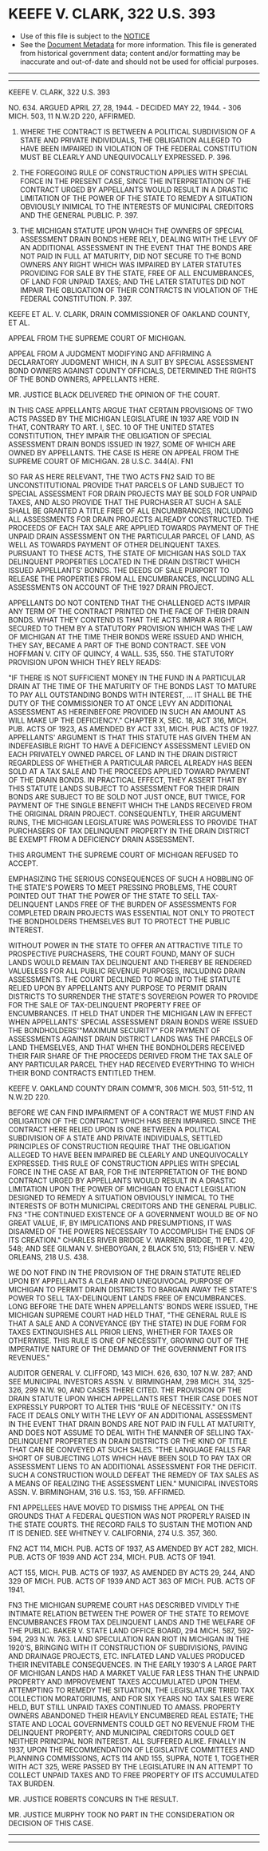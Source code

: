 ---
---

# KEEFE V. CLARK, 322 U.S. 393

* Use of this file is subject to the [NOTICE](https://github.com/publicdocs/notice/blob/master/NOTICE)
* See the [Document Metadata](../../../) for more information.
  This file is generated from historical government data; content and/or formatting may be inaccurate and out-of-date and should not be used for official purposes.

----------
----------

KEEFE V. CLARK, 322 U.S. 393

NO. 634.  ARGUED APRIL 27, 28, 1944.  - DECIDED MAY 22, 1944.  - 306 MICH. 503, 11 N.W.2D 220, AFFIRMED.

1.  WHERE THE CONTRACT IS BETWEEN A POLITICAL SUBDIVISION OF A STATE AND PRIVATE INDIVIDUALS, THE OBLIGATION ALLEGED TO HAVE BEEN IMPAIRED IN VIOLATION OF THE FEDERAL CONSTITUTION MUST BE CLEARLY AND UNEQUIVOCALLY EXPRESSED.  P. 396.

2.  THE FOREGOING RULE OF CONSTRUCTION APPLIES WITH SPECIAL FORCE IN THE PRESENT CASE, SINCE THE INTERPRETATION OF THE CONTRACT URGED BY APPELLANTS WOULD RESULT IN A DRASTIC LIMITATION OF THE POWER OF THE STATE TO REMEDY A SITUATION OBVIOUSLY INIMICAL TO THE INTERESTS OF MUNICIPAL CREDITORS AND THE GENERAL PUBLIC.  P. 397.

3.  THE MICHIGAN STATUTE UPON WHICH THE OWNERS OF SPECIAL ASSESSMENT DRAIN BONDS HERE RELY, DEALING WITH THE LEVY OF AN ADDITIONAL ASSESSMENT IN THE EVENT THAT THE BONDS ARE NOT PAID IN FULL AT MATURITY, DID NOT SECURE TO THE BOND OWNERS ANY RIGHT WHICH WAS IMPAIRED BY LATER STATUTES PROVIDING FOR SALE BY THE STATE, FREE OF ALL ENCUMBRANCES, OF LAND FOR UNPAID TAXES; AND THE LATER STATUTES DID NOT IMPAIR THE OBLIGATION OF THEIR CONTRACTS IN VIOLATION OF THE FEDERAL CONSTITUTION.  P. 397.

KEEFE ET AL. V. CLARK, DRAIN COMMISSIONER OF OAKLAND COUNTY, ET AL.

APPEAL FROM THE SUPREME COURT OF MICHIGAN.

APPEAL FROM A JUDGMENT MODIFYING AND AFFIRMING A DECLARATORY JUDGMENT WHICH, IN A SUIT BY SPECIAL ASSESSMENT BOND OWNERS AGAINST COUNTY OFFICIALS, DETERMINED THE RIGHTS OF THE BOND OWNERS, APPELLANTS HERE.

MR. JUSTICE BLACK DELIVERED THE OPINION OF THE COURT.

IN THIS CASE APPELLANTS ARGUE THAT CERTAIN PROVISIONS OF TWO ACTS PASSED BY THE MICHIGAN LEGISLATURE IN 1937 ARE VOID IN THAT, CONTRARY TO ART. I, SEC. 10 OF THE UNITED STATES CONSTITUTION, THEY IMPAIR THE OBLIGATION OF SPECIAL ASSESSMENT DRAIN BONDS ISSUED IN 1927, SOME OF WHICH ARE OWNED BY APPELLANTS.  THE CASE IS HERE ON APPEAL FROM THE SUPREME COURT OF MICHIGAN.  28 U.S.C. 344(A).  FN1

SO FAR AS HERE RELEVANT, THE TWO ACTS  FN2  SAID TO BE UNCONSTITUTIONAL PROVIDE THAT PARCELS OF LAND SUBJECT TO SPECIAL ASSESSMENT FOR DRAIN PROJECTS MAY BE SOLD FOR UNPAID TAXES, AND ALSO PROVIDE THAT THE PURCHASER AT SUCH A SALE SHALL BE GRANTED A TITLE FREE OF ALL ENCUMBRANCES, INCLUDING ALL ASSESSMENTS FOR DRAIN PROJECTS ALREADY CONSTRUCTED.  THE PROCEEDS OF EACH TAX SALE ARE APPLIED TOWARDS PAYMENT OF THE UNPAID DRAIN ASSESSMENT ON THE PARTICULAR PARCEL OF LAND, AS WELL AS TOWARDS PAYMENT OF OTHER DELINQUENT TAXES.  PURSUANT TO THESE ACTS, THE STATE OF MICHIGAN HAS SOLD TAX DELINQUENT PROPERTIES LOCATED IN THE DRAIN DISTRICT WHICH ISSUED APPELLANTS' BONDS.  THE DEEDS OF SALE PURPORT TO RELEASE THE PROPERTIES FROM ALL ENCUMBRANCES, INCLUDING ALL ASSESSMENTS ON ACCOUNT OF THE 1927 DRAIN PROJECT.

APPELLANTS DO NOT CONTEND THAT THE CHALLENGED ACTS IMPAIR ANY TERM OF THE CONTRACT PRINTED ON THE FACE OF THEIR DRAIN BONDS.  WHAT THEY CONTEND IS THAT THE ACTS IMPAIR A RIGHT SECURED TO THEM BY A STATUTORY PROVISION WHICH WAS THE LAW OF MICHIGAN AT THE TIME THEIR BONDS WERE ISSUED AND WHICH, THEY SAY, BECAME A PART OF THE BOND CONTRACT.  SEE VON HOFFMAN V. CITY OF QUINCY, 4 WALL.  535, 550.  THE STATUTORY PROVISION UPON WHICH THEY RELY READS:

"IF THERE IS NOT SUFFICIENT MONEY IN THE FUND IN A PARTICULAR DRAIN AT THE TIME OF THE MATURITY OF THE BONDS LAST TO MATURE TO PAY ALL OUTSTANDING BONDS WITH INTEREST,  ...  IT SHALL BE THE DUTY OF THE COMMISSIONER TO AT ONCE LEVY AN ADDITIONAL ASSESSMENT AS HEREINBEFORE PROVIDED IN SUCH AN AMOUNT AS WILL MAKE UP THE DEFICIENCY."  CHAPTER X, SEC. 18, ACT 316, MICH. PUB. ACTS OF 1923, AS AMENDED BY ACT 331, MICH. PUB. ACTS OF 1927.  APPELLANTS' ARGUMENT IS THAT THIS STATUTE HAS GIVEN THEM AN INDEFEASIBLE RIGHT TO HAVE A DEFICIENCY ASSESSMENT LEVIED ON EACH PRIVATELY OWNED PARCEL OF LAND IN THE DRAIN DISTRICT REGARDLESS OF WHETHER A PARTICULAR PARCEL ALREADY HAS BEEN SOLD AT A TAX SALE AND THE PROCEEDS APPLIED TOWARD PAYMENT OF THE DRAIN BONDS.  IN PRACTICAL EFFECT, THEY ASSERT THAT BY THIS STATUTE LANDS SUBJECT TO ASSESSMENT FOR THEIR DRAIN BONDS ARE SUBJECT TO BE SOLD NOT JUST ONCE, BUT TWICE, FOR PAYMENT OF THE SINGLE BENEFIT WHICH THE LANDS RECEIVED FROM THE ORIGINAL DRAIN PROJECT.  CONSEQUENTLY, THEIR ARGUMENT RUNS, THE MICHIGAN LEGISLATURE WAS POWERLESS TO PROVIDE THAT PURCHASERS OF TAX DELINQUENT PROPERTY IN THE DRAIN DISTRICT BE EXEMPT FROM A DEFICIENCY DRAIN ASSESSMENT.

THIS ARGUMENT THE SUPREME COURT OF MICHIGAN REFUSED TO ACCEPT.

EMPHASIZING THE SERIOUS CONSEQUENCES OF SUCH A HOBBLING OF THE STATE'S POWERS TO MEET PRESSING PROBLEMS, THE COURT POINTED OUT THAT THE POWER OF THE STATE TO SELL TAX-DELINQUENT LANDS FREE OF THE BURDEN OF ASSESSMENTS FOR COMPLETED DRAIN PROJECTS WAS ESSENTIAL NOT ONLY TO PROTECT THE BONDHOLDERS THEMSELVES BUT TO PROTECT THE PUBLIC INTEREST.

WITHOUT POWER IN THE STATE TO OFFER AN ATTRACTIVE TITLE TO PROSPECTIVE PURCHASERS, THE COURT FOUND, MANY OF SUCH LANDS WOULD REMAIN TAX DELINQUENT AND THEREBY BE RENDERED VALUELESS FOR ALL PUBLIC REVENUE PURPOSES, INCLUDING DRAIN ASSESSMENTS.  THE COURT DECLINED TO READ INTO THE STATUTE RELIED UPON BY APPELLANTS ANY PURPOSE TO PERMIT DRAIN DISTRICTS TO SURRENDER THE STATE'S SOVEREIGN POWER TO PROVIDE FOR THE SALE OF TAX-DELINQUENT PROPERTY FREE OF ENCUMBRANCES.  IT HELD THAT UNDER THE MICHIGAN LAW IN EFFECT WHEN APPELLANTS' SPECIAL ASSESSMENT DRAIN BONDS WERE ISSUED THE BONDHOLDERS'"MAXIMUM SECURITY" FOR PAYMENT OF ASSESSMENTS AGAINST DRAIN DISTRICT LANDS WAS THE PARCELS OF LAND THEMSELVES, AND THAT WHEN THE BONDHOLDERS RECEIVED THEIR FAIR SHARE OF THE PROCEEDS DERIVED FROM THE TAX SALE OF ANY PARTICULAR PARCEL THEY HAD RECEIVED EVERYTHING TO WHICH THEIR BOND CONTRACTS ENTITLED THEM.

KEEFE V. OAKLAND COUNTY DRAIN COMM'R, 306 MICH. 503, 511-512, 11 N.W.2D 220.

BEFORE WE CAN FIND IMPAIRMENT OF A CONTRACT WE MUST FIND AN OBLIGATION OF THE CONTRACT WHICH HAS BEEN IMPAIRED.  SINCE THE CONTRACT HERE RELIED UPON IS ONE BETWEEN A POLITICAL SUBDIVISION OF A STATE AND PRIVATE INDIVIDUALS, SETTLED PRINCIPLES OF CONSTRUCTION REQUIRE THAT THE OBLIGATION ALLEGED TO HAVE BEEN IMPAIRED BE CLEARLY AND UNEQUIVOCALLY EXPRESSED.  THIS RULE OF CONSTRUCTION APPLIES WITH SPECIAL FORCE IN THE CASE AT BAR, FOR THE INTERPRETATION OF THE BOND CONTRACT URGED BY APPELLANTS WOULD RESULT IN A DRASTIC LIMITATION UPON THE POWER OF MICHIGAN TO ENACT LEGISLATION DESIGNED TO REMEDY A SITUATION OBVIOUSLY INIMICAL TO THE INTERESTS OF BOTH MUNICIPAL CREDITORS AND THE GENERAL PUBLIC.  FN3  "THE CONTINUED EXISTENCE OF A GOVERNMENT WOULD BE OF NO GREAT VALUE, IF, BY IMPLICATIONS AND PRESUMPTIONS, IT WAS DISARMED OF THE POWERS NECESSARY TO ACCOMPLISH THE ENDS OF ITS CREATION."  CHARLES RIVER BRIDGE V. WARREN BRIDGE, 11 PET. 420, 548; AND SEE GILMAN V. SHEBOYGAN, 2 BLACK 510, 513; FISHER V. NEW ORLEANS, 218 U.S. 438.

WE DO NOT FIND IN THE PROVISION OF THE DRAIN STATUTE RELIED UPON BY APPELLANTS A CLEAR AND UNEQUIVOCAL PURPOSE OF MICHIGAN TO PERMIT DRAIN DISTRICTS TO BARGAIN AWAY THE STATE'S POWER TO SELL TAX-DELINQUENT LANDS FREE OF ENCUMBRANCES.  LONG BEFORE THE DATE WHEN APPELLANTS' BONDS WERE ISSUED, THE MICHIGAN SUPREME COURT HAD HELD THAT, "THE GENERAL RULE IS THAT A SALE AND A CONVEYANCE (BY THE STATE) IN DUE FORM FOR TAXES EXTINGUISHES ALL PRIOR LIENS, WHETHER FOR TAXES OR OTHERWISE.  THIS RULE IS ONE OF NECESSITY, GROWING OUT OF THE IMPERATIVE NATURE OF THE DEMAND OF THE GOVERNMENT FOR ITS REVENUES."

AUDITOR GENERAL V. CLIFFORD, 143 MICH. 626, 630, 107 N.W. 287; AND SEE MUNICIPAL INVESTORS ASSN. V. BIRMINGHAM, 298 MICH. 314, 325-326, 299 N.W. 90, AND CASES THERE CITED.  THE PROVISION OF THE DRAIN STATUTE UPON WHICH APPELLANTS REST THEIR CASE DOES NOT EXPRESSLY PURPORT TO ALTER THIS "RULE OF NECESSITY."  ON ITS FACE IT DEALS ONLY WITH THE LEVY OF AN ADDITIONAL ASSESSMENT IN THE EVENT THAT DRAIN BONDS ARE NOT PAID IN FULL AT MATURITY, AND DOES NOT ASSUME TO DEAL WITH THE MANNER OF SELLING TAX-DELINQUENT PROPERTIES IN DRAIN DISTRICTS OR THE KIND OF TITLE THAT CAN BE CONVEYED AT SUCH SALES.  "THE LANGUAGE FALLS FAR SHORT OF SUBJECTING LOTS WHICH HAVE BEEN SOLD TO PAY TAX OR ASSESSMENT LIENS TO AN ADDITIONAL ASSESSMENT FOR THE DEFICIT.  SUCH A CONSTRUCTION WOULD DEFEAT THE REMEDY OF TAX SALES AS A MEANS OF REALIZING THE ASSESSMENT LIEN."  MUNICIPAL INVESTORS ASSN. V. BIRMINGHAM, 316 U.S. 153, 159.  AFFIRMED.

FN1  APPELLEES HAVE MOVED TO DISMISS THE APPEAL ON THE GROUNDS THAT A FEDERAL QUESTION WAS NOT PROPERLY RAISED IN THE STATE COURTS.  THE RECORD FAILS TO SUSTAIN THE MOTION AND IT IS DENIED.  SEE WHITNEY V. CALIFORNIA, 274 U.S. 357, 360.

FN2  ACT 114, MICH. PUB. ACTS OF 1937, AS AMENDED BY ACT 282, MICH. PUB. ACTS OF 1939 AND ACT 234, MICH. PUB. ACTS OF 1941.

ACT 155, MICH. PUB. ACTS OF 1937, AS AMENDED BY ACTS 29, 244, AND 329 OF MICH. PUB. ACTS OF 1939 AND ACT 363 OF MICH. PUB. ACTS OF 1941.

FN3  THE MICHIGAN SUPREME COURT HAS DESCRIBED VIVIDLY THE INTIMATE RELATION BETWEEN THE POWER OF THE STATE TO REMOVE ENCUMBRANCES FROM TAX DELINQUENT LANDS AND THE WELFARE OF THE PUBLIC.  BAKER V. STATE LAND OFFICE BOARD, 294 MICH. 587, 592-594, 293 N.W. 763.  LAND SPECULATION RAN RIOT IN MICHIGAN IN THE 1920'S, BRINGING WITH IT CONSTRUCTION OF SUBDIVISIONS, PAVING AND DRAINAGE PROJECTS, ETC.  INFLATED LAND VALUES PRODUCED THEIR INEVITABLE CONSEQUENCES.  IN THE EARLY 1930'S A LARGE PART OF MICHIGAN LANDS HAD A MARKET VALUE FAR LESS THAN THE UNPAID PROPERTY AND IMPROVEMENT TAXES ACCUMULATED UPON THEM.  ATTEMPTING TO REMEDY THE SITUATION, THE LEGISLATURE TRIED TAX COLLECTION MORATORIUMS, AND FOR SIX YEARS NO TAX SALES WERE HELD, BUT STILL UNPAID TAXES CONTINUED TO AMASS.  PROPERTY OWNERS ABANDONED THEIR HEAVILY ENCUMBERED REAL ESTATE; THE STATE AND LOCAL GOVERNMENTS COULD GET NO REVENUE FROM THE DELINQUENT PROPERTY; AND MUNICIPAL CREDITORS COULD GET NEITHER PRINCIPAL NOR INTEREST.  ALL SUFFERED ALIKE.  FINALLY IN 1937, UPON THE RECOMMENDATION OF LEGISLATIVE COMMITTEES AND PLANNING COMMISSIONS, ACTS 114 AND 155, SUPRA, NOTE 1, TOGETHER WITH ACT 325, WERE PASSED BY THE LEGISLATURE IN AN ATTEMPT TO COLLECT UNPAID TAXES AND TO FREE PROPERTY OF ITS ACCUMULATED TAX BURDEN.

MR. JUSTICE ROBERTS CONCURS IN THE RESULT.

MR. JUSTICE MURPHY TOOK NO PART IN THE CONSIDERATION OR DECISION OF THIS CASE.


----------
----------

